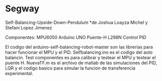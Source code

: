 # Segway
Self-Balancing-Upside-Down-Pendulum
*de Joshua Loayza Michel y Stefani Lopez Jimenez


Componentes:
MPU6050
Arduino UNO
Puente-H L298N
Control PID


El codigo del arduino-self-balancing-robot-master son las librerias para hacer funcionar el MPU y el PID.
Selfbalancing.ino es el codigo del auto balancin. 
Test componentes es para calibrar y testear el MPU y testear el puente H. 
NuevaTF.m es el archivo de matlab de las simulaciones del PID, LQR y el codigo basico para simular la funcion de transferencia experimental. 
